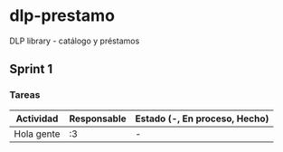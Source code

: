 # dlp-prestamo
DLP library - catálogo y préstamos

## Sprint 1
### Tareas
| Actividad | Responsable | Estado (-, En proceso, Hecho) |
| --------- | ----------- | ----------------------------- |
| Hola gente | :3 | - |
